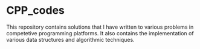 # CPP_codes
This repository contains solutions that I have written to various problems in competetive programming platforms. It also contains
the implementation of various data structures and algorithmic techniques.
